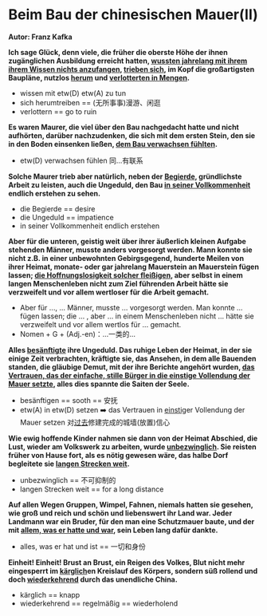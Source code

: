 # Beim Bau der chinesischen Mauer(II)

**Autor: Franz Kafka**

**Ich sage Glück, denn viele, die früher die oberste Höhe der ihnen zugänglichen Ausbildung erreicht hatten, <u>wussten jahrelang mit ihrem ihrem Wissen nichts anzufangen</u>, <u>trieben sich</u>, im Kopf die großartigsten Baupläne, nutzlos <u>herum</u> und <u>verlotterten in Mengen</u>.**

* wissen mit etw(D) etw(A) zu tun
* sich herumtreiben == (无所事事)漫游、闲逛
* verlottern == go to ruin



**Es waren Maurer, die viel über den Bau nachgedacht hatte und nicht aufhörten, darüber nachzudenken, die sich mit dem ersten Stein, den sie in den Boden einsenken ließen, <u>dem Bau verwachsen fühlten</u>.**

* etw(D) verwachsen fühlen 同...有联系



**Solche Maurer trieb aber natürlich, neben der <u>Begierde</u>, gründlichste Arbeit zu leisten, auch die Ungeduld, den Bau <u>in seiner Vollkommenheit</u> endlich erstehen zu sehen.**

* die Begierde == desire
* die Ungeduld == impatience
* in seiner Vollkommenheit endlich erstehen



**Aber für die unteren, geistig weit über ihrer äußerlich kleinen Aufgabe stehenden Männer, musste anders vorgesorgt werden. Mann konnte sie nicht z.B. in einer unbewohnten Gebirgsgegend, hunderte Meilen von ihrer Heimat, monate- oder gar jahrelang Mauerstein an Mauerstein fügen lassen; <u>die Hoffnungslosigkeit solcher fleißigen</u>, aber selbst in einem langen Menschenleben nicht zum Ziel führenden Arbeit hätte sie verzweifelt und vor allem wertloser für die Arbeit gemacht.**

* Aber für ..., ... Männer, musste ... vorgesorgt werden. Man konnte ... fügen lassen; die ... , aber ... in einem Menschenleben nicht ... hätte sie verzweifelt und vor allem wertlos für ... gemacht.
* Nomen + G + (Adj.-en)：...一类的...



**Alles <u>besänftigte</u> ihre Ungeduld. Das ruhige Leben der Heimat, in der sie einige Zeit verbrachten, kräftigte sie, das Ansehen, in dem alle Bauenden standen, die gläubige Demut, mit der ihre Berichte angehört wurden, <u>das Vertrauen, das der einfache, stille Bürger in die einstige Vollendung der Mauer setzte</u>, alles dies spannte die Saiten der Seele.**

* besänftigen == sooth == 安抚
* etw(A) in etw(D) setzen ➡️ das Vertrauen in <u>einstig</u>er Vollendung der Mauer setzen 对<u>过去</u>修建完成的城墙(放置)信心



**Wie ewig hoffende Kinder nahmen sie dann von der Heimat Abschied, die Lust, wieder am Volkswerk zu arbeiten, wurde <u>unbezwinglich</u>. Sie reisten früher von Hause fort, als es nötig gewesen wäre, das halbe Dorf begleitete sie <u>langen Strecken weit</u>.**

* unbezwinglich == 不可抑制的
* langen Strecken weit == for a long distance



**Auf allen Wegen Gruppen, Wimpel, Fahnen, niemals hatten sie gesehen, wie groß und reich und schön und liebenswert ihr Land war. Jeder Landmann war ein Bruder, für den man eine Schutzmauer baute, und der mit <u>allem, was er hatte und war</u>, sein Leben lang dafür dankte.**

* alles, was er hat und ist == 一切和身份



**Einheit! Einheit! Brust an Brust, ein Reigen des Volkes, Blut nicht mehr eingesperrt im <u>kärglich</u>en Kreislauf des Körpers, sondern süß rollend und doch <u>wiederkehrend</u> durch das unendliche China.**

* kärglich == knapp
* wiederkehrend == regelmäßig == wiederholend